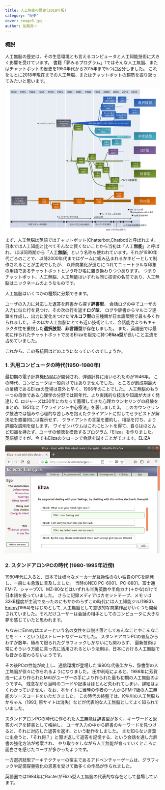 ```yaml
---
title: 人工無能の歴史(2018年版)
category: "歴史"
cover: image0.jpg
author: 加藤真一
---
```


### 概説 

人工無脳の歴史は、その生息環境とも言えるコンピュータと人工知能技術に大きく影響を受けています。 書籍「夢みるプログラム」1ではそんな人工無脳、またはチャットボットの歴史を1950年代から2015年まで5つに区分しました。 これをもとに2018年現在までの人工無脳、またはチャットボットの趨勢を振り返ってみたいと思います。   

![歴史](./history2015.png)

まず、人工無脳は英語ではチャットボット(Chatterbot,Chatbot)と呼ばれます。日本では人工知能と比べてそんなに賢くないことから当初は「人工**無能**」と呼ばれ、 ほぼ同時期から「人工**無脳**」という名称も使われています。それが1980年代ごろのことで、以降2000年代まではゲームに組み込まれるかホビーとして制作されることが主流でしたが、 以降商業化が進むにつれてニュートラルな印象の用語であるチャットボットという呼び名に置き換わりつつあります。 つまりチャットボット、人工無脳、人工無能はいずれも同じ技術の名前であり、人工無脳はニックネームのようなものです。  

人工無脳はいくつかの種類に分類できます。  

ユーザの入力に対応した返答を辞書から探す**辞書型**、 会話ログの中でユーザの入力に似た行を見つけ、その次の行を返す**ログ型**、 ログや辞書からマルコフ連鎖を作成し、出力に変化をつけた**マルコフ型**の三種類が日本語環境で最も多く作られました。 そのほか人工無脳にとても近い技術として、会話能力よりもキャラクタ性を重視した**選択肢型**、**非言語型**が存在しました。 また、英語圏では最初に作られたチャットボットであるElizaを祖先に持つ**Eliza型**が長いこと主流を占めていました。  

これから、この系統図はどのようになっていくのでしょうか。   

### 1. 汎用コンピュータの時代(1950-1980年)

最初期の電子計算機[ENIAC](https://ja.wikipedia.org/wiki/ENIAC)が開発され、弾道計算に用いられたのが1946年。 この時代、コンピュータは一般向けではありませんでした。 ところが創成期最大の業績であるElizaの登場は意外と早く、1966年のことでした。 人工無脳のもう一つの母体である心理学の分野では同年代、より実践的な技法や知識が大きく発達し C. ロジャーズは30年にわたって蓄積してきた心理カウンセリングの経験をまとめ、1951年に「クライアント中心療法」を著しました3。 このカウンセリング技法では悩みや心理的な苦しみを抱えたクライアントに対してセラピストが解決法を直接的には提示せず、 クライアントの言葉を要約し、相槌を打ち、より詳細な説明を促します。 ワイゼンバウムはこれにヒントを得て、自らはほとんど知識を持たず、ユーザの傾聴を模倣するプログラム「Eliza」を作りました。 英語版ですが、今でもElizaのクローンで会話を試すことができます。ELIZA

![Eliza](./Eliza.png)

### 2. スタンドアロンPCの時代 (1980-1995年近傍)

1980年代に入ると、日本では様々なメーカーが互換性のない独自のPCを開発し、一般にも急激に普及しました。 当時のNEC PC-6001、PC-8801、富士通FM-7、シャープX1、MZ-80などはいずれも半角英数や半角カナ(＋かな)だけで日本語を扱っていました。 さらに記録メディアはカセットテープ、メモリは32kB程度が主流であったのにもかかわらずこの時代には人工知能ジル(1983)、 [Emmy](https://www.amusement-center.com/project/egg/cgi/ecatalog-detail.cgi?contcode=7&product_id=147)(1984)をはじめとして, 人工無脳として意欲的な商業作品がいくつも開発されていました。それだけユーザーは会話の相手としてのコンピュータに大きな夢を感じていたと思われます。   

ちなみにEmmyはエミーという名の女性を口説き落としてあんなことやこんなことを・・・という超ストレートなゲームでした。 スタンドアロンPCの普及からわずか数年、極めて限られたグラフィックしかないにも関わらず、 最新技術は常にそういう方面に真っ先に活用されるという法則は、日本における人工無脳でも昔から変わらないようです。

その後PCの性能が向上し、通信環境が登場した1980年代後半から、辞書型の人工無脳が徐々に作られるようになりました。 田中利昭によると、1986年に芳賀浩一により作られたMAIがユーザーの手により作られた最も初期の人工無脳のようです4。 残念ながら当時のコードや記事はほとんど失われてしまい、詳細はよくわかっていません。なお、本サイトに当時の作者の一人からFM-7版の人工無能のソースコードをいただきました。 この時代の終盤では、K仲川の人工無脳ちかちゃん（1993, 原サイトは消失）などが代表的な人工無脳としてよく知られていました。  

スタンドアロンPCの時代に作られた人工無能は辞書型が多く、キーワードと返答のペアを辞書として格納し、 ユーザ入力の中から辞書のキーワードを見つけると、それに対応した返答を返す、という動作をしました。 また知らない言葉に出会うと、「それ何？」と聞き返して返答を記憶する、という会話を通した辞書の強化方法が考案され、 やり取りをしながら人工無能が育っていくところに面白さを感じたユーザが多かったようです。  

一方選択肢型アーキテクチャーの宿主であるアドベンチャーゲームは、グラフィックや記憶容量強化の恩恵を受けて数多くの作品が作られました。  

英語圏では1984年にRacterがEliza型人工無脳の代表的な存在として登場しています。  

